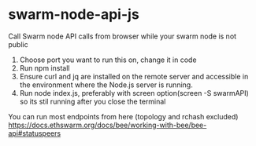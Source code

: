 # swarm-node-api-js

Call Swarm node API calls from browser while your swarm node is not public

1. Choose port you want to run this on, change it in code
2. Run npm install
3. Ensure curl and jq are installed on the remote server and accessible in the environment where the Node.js server is running.
4. Run node index.js, preferably with screen option(screen -S swarmAPI) so its stil running after you close the terminal

You can run most endpoints from here (topology and rchash excluded)
https://docs.ethswarm.org/docs/bee/working-with-bee/bee-api#statuspeers
